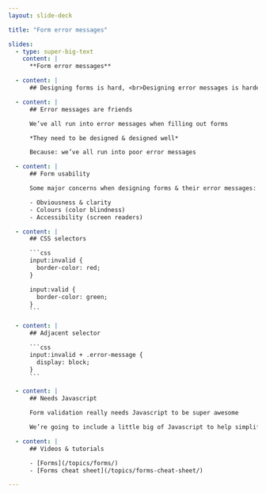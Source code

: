```yaml
---
layout: slide-deck

title: "Form error messages"

slides:
  - type: super-big-text
    content: |
      **Form error messages**

  - content: |
      ## Designing forms is hard, <br>Designing error messages is harder

  - content: |
      ## Error messages are friends

      We’ve all run into error messages when filling out forms

      *They need to be designed & designed well*

      Because: we’ve all run into poor error messages

  - content: |
      ## Form usability

      Some major concerns when designing forms & their error messages:

      - Obviousness & clarity
      - Colours (color blindness)
      - Accessibility (screen readers)

  - content: |
      ## CSS selectors

      ```css
      input:invalid {
        border-color: red;
      }

      input:valid {
        border-color: green;
      }
      ```

  - content: |
      ## Adjacent selector

      ```css
      input:invalid + .error-message {
        display: block;
      }
      ```

  - content: |
      ## Needs Javascript

      Form validation really needs Javascript to be super awesome

      We’re going to include a little big of Javascript to help simplify and & design some items—but don’t worry, it’s already pre-written

  - content: |
      ## Videos & tutorials

      - [Forms](/topics/forms/)
      - [Forms cheat sheet](/topics/forms-cheat-sheet/)

---
```

